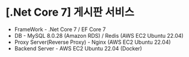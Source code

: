 # [.Net Core 7] 게시판 서비스

* FrameWork - .Net Core 7 / EF Core 7
* DB - MySQL 8.0.28 (Amazon RDS) / Redis (AWS EC2 Ubuntu 22.04)
* Proxy Server(Reverse Proxy) - Nginx (AWS EC2 Ubuntu 22.04)
* Backend Server - AWS EC2 Ubuntu 22.04 (Docker)